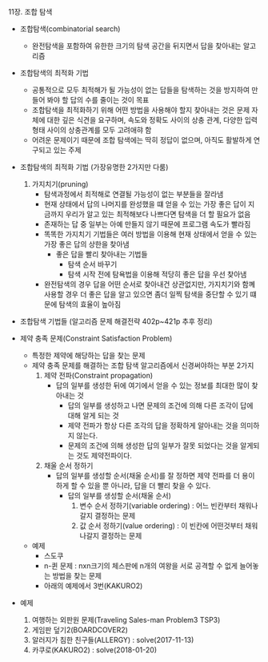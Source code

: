 11장. 조합 탐색

* 조합탐색(combinatorial search)
	* 완전탐색을 포함하여 유한한 크기의 탐색 공간을 뒤지면서 답을 찾아내는 알고리즘
	
* 조합탐색의 최적화 기법
	* 공통적으로 모두 최적해가 될 가능성이 없는 답들을 탐색하는 것을 방지하여 만들어 봐야 할 답의 수를 줄이는 것이 목표
	* 조합탐색을 최적화하기 위해 어떤 방법을 사용해야 할지 찾아내는 것은 문제 자체에 대한 깊은 식견을 요구하며, 속도와 정확도 사이의 상충 관계, 다양한 입력 형태 사이의 상충관계를 모두 고려애햐 함
	* 어려운 문제이기 때문에 조합 탐색에는 딱히 정답이 없으며, 아직도 활발하게 연구되고 있는 주제

* 조합탐색의 최적화 기법 (가장유명한 2가지만 다룸)
	1. 가지치기(pruning)
		* 탐색과정에서 최적해로 연결될 가능성이 없는 부분들을 잘라냄
		* 현재 상태에서 답의 나머지를 완성했을 떄 얻을 수 있는 가장 좋은 답이 지금까지 우리가 알고 있는 최적해보다 나쁘다면 탐색을 더 할 필요가 없음
		* 존재하는 답 중 일부는 아예 만들지 않기 때문에 프로그램 속도가 빨라짐
		* 똑똑한 가지치기 기법들은 여러 방법을 이용해 현재 상태에서 얻을 수 있는 가장 좋은 답의 상한을 찾아냄
			* 좋은 답을 빨리 찾아내는 기법들
				* 탐색 순서 바꾸기
				* 탐색 시작 전에 탐욕법을 이용해 적당히 좋은 답을 우선 찾아냄
		* 완전탐색의 경우 답을 어떤 순서로 찾아내건 상관없지만, 가지치기와 함꼐 사용할 경우 더 좋은 답을 알고 있으면 좀더 일찍 탐색을 중단할 수 있기 떄문에 탐색의 효율이 높아짐
	
* 조합탐색 기법들
(알고리즘 문제 해결전략 402p~421p 추후 정리)

* 제약 충족 문제(Constraint Satisfaction Problem)
	* 특정한 제약에 해당하는 답을 찾는 문제
	* 제약 충족 문제를 해결하는 조합 탐색 알고리즘에서 신경써야하는 부분 2가지
		1. 제약 전파(Constraint propagation)
			* 답의 일부를 생성한 뒤에 여기에서 얻을 수 있는 정보를 최대한 많이 찾아내는 것
				* 답의 일부를 생성하고 나면 문제의 조건에 의해 다른 조각이 답에 대해 알게 되는 것
				* 제약 전파가 항상 다른 조각의 답을 정확하게 알아내는 것을 의미하지 않는다.
				* 문제의 조건에 의해 생성한 답의 일부가 잘못 되었다는 것을 알게되는 것도 제약전파이다. 
		2. 채울 순서 정하기
			* 답의 일부를 생성할 순서(채울 순서)를 잘 정하면 제약 전파를 더 용이하게 할 수 있을 뿐 아니라, 답을 더 빨리 찾을 수 있다.
				* 답의 일부를 생성할 순서(채울 순서)
					1. 변수 순서 정하기(variable ordering) : 어느 빈칸부터 채워나갈지 결정하는 문제 
					2. 값 순서 정하기(value ordering) : 이 빈칸에 어떤것부터 채워나갈지 결정하는 문제
	* 예제
		* 스도쿠
		* n-퀸 문제 : nxn크기의 체스판에 n개의 여왕을 서로 공격할 수 없게 늘어놓는 방법을 찾는 문제
		* 아래의 예제에서 3번(KAKURO2)

* 예제
	1. 여행하는 외판원 문제(Traveling Sales-man Problem3 TSP3)
	2. 게임판 덮기2(BOARDCOVER2)
	3. 알러지가 침한 친구들(ALLERGY) : solve(2017-11-13)
	3. 카쿠로(KAKURO2) : solve(2018-01-20)
	